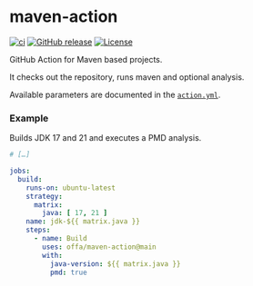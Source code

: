 # maven-action

[![ci](https://github.com/offa/maven-action/actions/workflows/ci.yml/badge.svg)](https://github.com/offa/maven-action/actions/workflows/ci.yml)
[![GitHub release](https://img.shields.io/github/release/offa/maven-action.svg)](https://github.com/offa/maven-action/releases)
[![License](https://img.shields.io/badge/license-GPLv3-yellow.svg)](LICENSE)

GitHub Action for Maven based projects.

It checks out the repository, runs maven and optional analysis.

Available parameters are documented in the [`action.yml`](./action.yml).

### Example

Builds JDK 17 and 21 and executes a PMD analysis.

```yml
# […]

jobs:
  build:
    runs-on: ubuntu-latest
    strategy:
      matrix:
        java: [ 17, 21 ]
    name: jdk-${{ matrix.java }}
    steps:
      - name: Build
        uses: offa/maven-action@main
        with:
          java-version: ${{ matrix.java }}
          pmd: true
```
